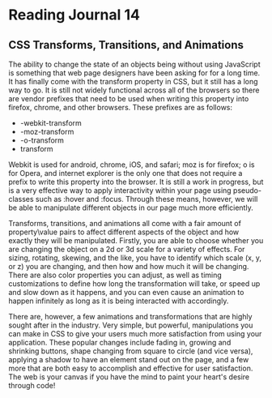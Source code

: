 # Reading Journal 14

## CSS Transforms, Transitions, and Animations

The ability to change the state of an objects being without using JavaScript is something that web page designers have been asking for for a long time.  It has finally come with the transform property in CSS, but it still has a long way to go.  It is still not widely functional across all of the browsers so there are vendor prefixes that need to be used when writing this property into firefox, chrome, and other browsers.  These prefixes are as follows:

- -webkit-transform
- -moz-transform
- -o-transform
- transform

Webkit is used for android, chrome, iOS, and safari; moz is for firefox; o is for Opera, and internet explorer is the only one that does not require a prefix to write this property into the browser.  It is still a work in progress, but is a very effective way to apply interactivity within your page using pseudo-classes such as :hover and :focus.  Through these means, however, we will be able to manipulate different objects in our page much more efficiently.

Transforms, transitions, and animations all come with a fair amount of property\value pairs to affect different aspects of the object and how exactly they will be manipulated.  Firstly, you are able to choose whether you are changing the object on a 2d or 3d scale for a variety of effects.  For sizing, rotating, skewing, and the like, you have to identify which scale \(x, y, or z\) you are changing, and then how and how much it will be changing.  There are also color properties you can adjust, as well as timing customizations to define how long the transformation will take, or speed up and slow down as it happens, and you can even cause an animation to happen infinitely as long as it is being interacted with accordingly.

There are, however, a few animations and transformations that are highly sought after in the industry.  Very simple, but powerful, manipulations you can make in CSS to give your users much more satisfaction from using your application.  These popular changes include fading in, growing and shrinking buttons, shape changing from square to circle \(and vice versa\), applying a shadow to have an element stand out on the page, and a few more that are both easy to accomplish and effective for user satisfaction.  The web is your canvas if you have the mind to paint your heart's desire through code!

